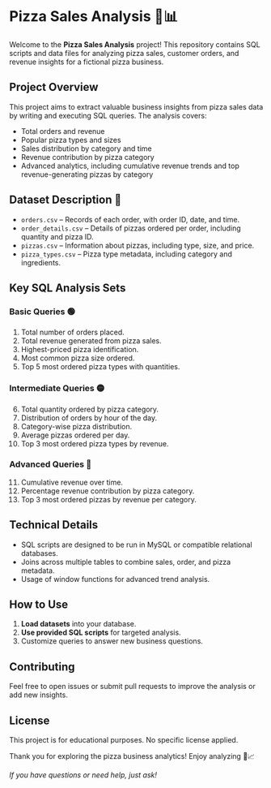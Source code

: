# Pizza Sales Analysis 🍕📊

Welcome to the **Pizza Sales Analysis** project! This repository contains SQL scripts and data files for analyzing pizza sales, customer orders, and revenue insights for a fictional pizza business.

## Project Overview

This project aims to extract valuable business insights from pizza sales data by writing and executing SQL queries. The analysis covers:

- Total orders and revenue
- Popular pizza types and sizes
- Sales distribution by category and time
- Revenue contribution by pizza category
- Advanced analytics, including cumulative revenue trends and top revenue-generating pizzas by category

## Dataset Description 📁

- `orders.csv` – Records of each order, with order ID, date, and time.
- `order_details.csv` – Details of pizzas ordered per order, including quantity and pizza ID.
- `pizzas.csv` – Information about pizzas, including type, size, and price.
- `pizza_types.csv` – Pizza type metadata, including category and ingredients.

## Key SQL Analysis Sets

### Basic Queries 🟢
1. Total number of orders placed.
2. Total revenue generated from pizza sales.
3. Highest-priced pizza identification.
4. Most common pizza size ordered.
5. Top 5 most ordered pizza types with quantities.

### Intermediate Queries 🟡
6. Total quantity ordered by pizza category.
7. Distribution of orders by hour of the day.
8. Category-wise pizza distribution.
9. Average pizzas ordered per day.
10. Top 3 most ordered pizza types by revenue.

### Advanced Queries 🔴
11. Cumulative revenue over time.
12. Percentage revenue contribution by pizza category.
13. Top 3 most ordered pizzas by revenue per category.

## Technical Details

- SQL scripts are designed to be run in MySQL or compatible relational databases.
- Joins across multiple tables to combine sales, order, and pizza metadata.
- Usage of window functions for advanced trend analysis.

## How to Use

1. **Load datasets** into your database.
2. **Use provided SQL scripts** for targeted analysis.
3. Customize queries to answer new business questions.

## Contributing

Feel free to open issues or submit pull requests to improve the analysis or add new insights.

## License

This project is for educational purposes. No specific license applied.

Thank you for exploring the pizza business analytics! Enjoy analyzing 🍕📈

*If you have questions or need help, just ask!*

